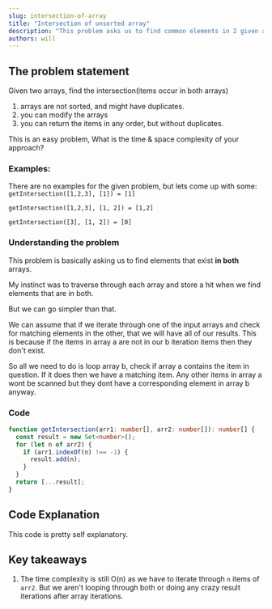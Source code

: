 ```yaml
---
slug: intersection-of-array
title: "Intersection of unsorted array"
description: "This problem asks us to find common elements in 2 given arrays."
authors: will
---
```


## The problem statement

Given two arrays, find the intersection(items occur in both arrays)

1. arrays are not sorted, and might have duplicates.
2. you can modify the arrays
3. you can return the items in any order, but without duplicates.

This is an easy problem, What is the time & space complexity of your approach?

### Examples:

There are no examples for the given problem, but lets come up with some:
`getIntersection([1,2,3], [1]) = [1]`

`getIntersection([1,2,3], [1, 2]) = [1,2]`

`getIntersection([3], [1, 2]) = [0]`

### Understanding the problem

This problem is basically asking us to find elements that exist **in both** arrays.

My instinct was to traverse through each array and store a hit when we find elements that are in both.

But we can go simpler than that.

We can assume that if we iterate through one of the input arrays and check for matching elements in the other, that we will have all of our results. This is because if the items in array a are not in our b iteration items then they don't exist.

So all we need to do is loop array b, check if array a contains the item in question. If it does then we have a matching item. Any other items in array a wont be scanned but they dont have a corresponding element in array b anyway.

### Code

```ts
function getIntersection(arr1: number[], arr2: number[]): number[] {
  const result = new Set<number>();
  for (let n of arr2) {
    if (arr1.indexOf(n) !== -1) {
      result.add(n);
    }
  }
  return [...result];
}
```

## Code Explanation

This code is pretty self explanatory.

## Key takeaways

1. The time complexity is still O(n) as we have to iterate through `n` items of `arr2`. But we aren't looping through both or doing any crazy result iterations after array iterations.

